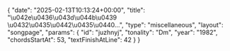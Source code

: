 {
    "date": "2025-02-13T10:13:24+00:00",
    "title": "\u042e\u0436\u043d\u044b\u0439 \u0432\u0435\u0442\u0435\u0440...",
    "type": "miscellaneous",
    "layout": "songpage",
    "params": {
        "id": "juzhnyj",
        "tonality": "Dm",
        "year": "1982",
        "chordsStartAt": 53,
        "textFinishAtLine": 42
    }
}
